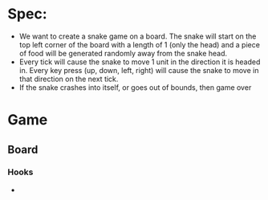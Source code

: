 # Spec:
- We want to create a snake game on a board. The snake will start on the top left corner of the board with a length of 1 (only the head) and a piece of food will be generated randomly away from the snake head.
- Every tick will cause the snake to move 1 unit in the direction it is headed in. Every key press (up, down, left, right) will cause the snake to move in that direction on the next tick.
- If the snake crashes into itself, or goes out of bounds, then game over

# Game

## Board
### Hooks
- 